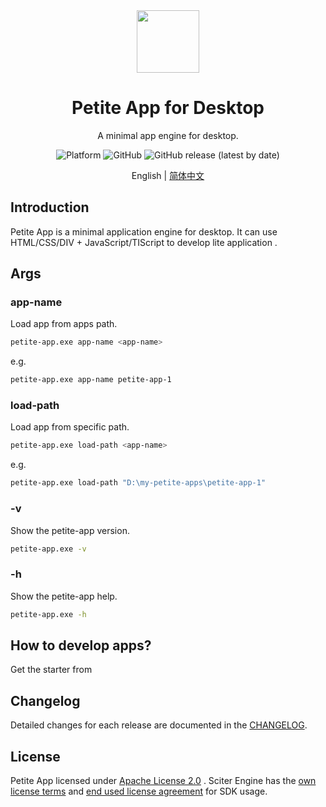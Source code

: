 <div align=center><img src="" height = "100" div align=center /></div>
<h1 align="center">Petite App for Desktop</h1>
<div align="center">

A minimal app engine for desktop.

![Platform](https://img.shields.io/badge/platform-windows-lightgrey) ![GitHub](https://img.shields.io/github/license/zpfz/petite-app) ![GitHub release (latest by date)](https://img.shields.io/github/v/release/zpfz/petite-app?color=orange) 

</div>

<div align="center">

English | [简体中文](./README.zh.md)

</div>


## Introduction

Petite App is a minimal application engine for desktop. It can use HTML/CSS/DIV + JavaScript/TIScript to develop lite application .

## Args
### app-name
Load app from apps path.

```sh
petite-app.exe app-name <app-name>
```

e.g.
```sh
petite-app.exe app-name petite-app-1
```

### load-path
Load app from specific path.

```sh
petite-app.exe load-path <app-name>
```

e.g.
```sh
petite-app.exe load-path "D:\my-petite-apps\petite-app-1"
```

### -v
Show the petite-app version.
```sh
petite-app.exe -v
```

### -h
Show the petite-app help.
```sh
petite-app.exe -h
```

## How to develop apps?
Get the starter from 

## Changelog
Detailed changes for each release are documented in the [CHANGELOG](https://github.com/zpfz/petite-app/blob/main/CHANGELOG.md).


## License

Petite App licensed under [Apache License 2.0](http://www.apache.org/licenses/) . Sciter Engine has the [own license terms](https://sciter.com/prices/) and [end used license agreement](https://github.com/c-smile/sciter-sdk/blob/master/license.htm) for SDK usage.